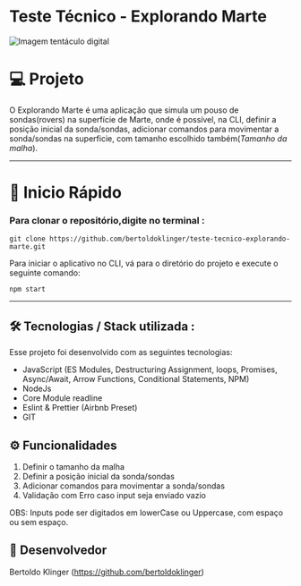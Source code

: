 # Teste Técnico - Explorando Marte
![Imagem tentáculo digital](https://media.licdn.com/dms/image/C4E16AQF-mYOg9KRlEQ/profile-displaybackgroundimage-shrink_350_1400/0/1608735972802?e=1684368000&v=beta&t=cQYEOJttjFKv_oM4HSO739971MqjsYtTSLKOrTg9Npk)


# 💻 Projeto

O Explorando Marte é uma aplicação que simula um pouso de sondas(rovers) na superfície de Marte, onde é possível, na CLI, definir a posição inicial da sonda/sondas, adicionar comandos para movimentar a sonda/sondas na superficie, com tamanho escolhido também(*Tamanho da malha*).

---
# 🚀 Inicio Rápido 
### Para clonar o repositório,digite no terminal :

```
git clone https://github.com/bertoldoklinger/teste-tecnico-explorando-marte.git
```

Para iniciar o aplicativo no CLI, vá para o diretório do projeto e execute o seguinte comando:

```
npm start
```

---

## 🛠️ Tecnologias / Stack utilizada  :

Esse projeto foi desenvolvido com as seguintes tecnologias:

- JavaScript (ES Modules, Destructuring Assignment, loops, Promises, Async/Await, Arrow Functions, Conditional Statements, NPM) 
- NodeJs
- Core Module readline
- Eslint & Prettier (Airbnb Preset)
- GIT

## ⚙️ Funcionalidades
1. Definir o tamanho da malha
2. Definir a posição inicial da sonda/sondas
3. Adicionar comandos para movimentar a sonda/sondas
4. Validação com Erro caso input seja enviado vazio

OBS: Inputs pode ser digitados em lowerCase ou Uppercase, com espaço ou sem espaço.
## 🚀 Desenvolvedor
Bertoldo Klinger (https://github.com/bertoldoklinger)
